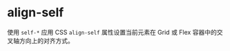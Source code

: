 # align-self

使用 `self-*` 应用 CSS `align-self` 属性设置当前元素在 Grid 或 Flex 容器中的交叉轴方向上的对齐方式。

<template v-for="item in alignSelfJson">
  <h3><code>{{item}}</code></h3>
  <Example>
    <div class="flex items-center h-48 gap-2 surface">
      <template v-for="index in 5">
        <div :class="index === 1 ? item : ''" class="secondary grow center" :style="{'min-height': index * 20 + 'px'}">
          {{index === 1 ? item : 'default'}}
        </div>
      </template>
    </div>
  </Example>
</template>

<script setup>
const alignSelfJson = [
    'self-auto',
    'self-start',
    'self-end',
    'self-center',
    'self-stretch',
    'self-baseline',
];
</script>
